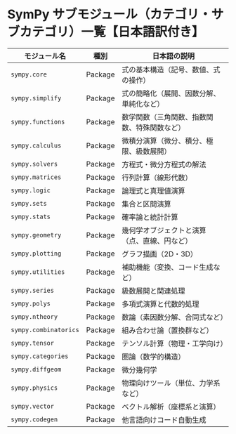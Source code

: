 
# SymPy サブモジュール（カテゴリ・サブカテゴリ）一覧【日本語訳付き】

| モジュール名 | 種別 | 日本語の説明 |
|--------------|------|--------------------|
| `sympy.core` | Package | 式の基本構造（記号、数値、式の操作） |
| `sympy.simplify` | Package | 式の簡略化（展開、因数分解、単純化など） |
| `sympy.functions` | Package | 数学関数（三角関数、指数関数、特殊関数など） |
| `sympy.calculus` | Package | 微積分演算（微分、積分、極限、級数展開） |
| `sympy.solvers` | Package | 方程式・微分方程式の解法 |
| `sympy.matrices` | Package | 行列計算（線形代数） |
| `sympy.logic` | Package | 論理式と真理値演算 |
| `sympy.sets` | Package | 集合と区間演算 |
| `sympy.stats` | Package | 確率論と統計計算 |
| `sympy.geometry` | Package | 幾何学オブジェクトと演算（点、直線、円など） |
| `sympy.plotting` | Package | グラフ描画（2D・3D） |
| `sympy.utilities` | Package | 補助機能（変換、コード生成など） |
| `sympy.series` | Package | 級数展開と関連処理 |
| `sympy.polys` | Package | 多項式演算と代数的処理 |
| `sympy.ntheory` | Package | 数論（素因数分解、合同式など） |
| `sympy.combinatorics` | Package | 組み合わせ論（置換群など） |
| `sympy.tensor` | Package | テンソル計算（物理・工学向け） |
| `sympy.categories` | Package | 圏論（数学的構造） |
| `sympy.diffgeom` | Package | 微分幾何学 |
| `sympy.physics` | Package | 物理向けツール（単位、力学系など） |
| `sympy.vector` | Package | ベクトル解析（座標系と演算） |
| `sympy.codegen` | Package | 他言語向けコード自動生成 |
